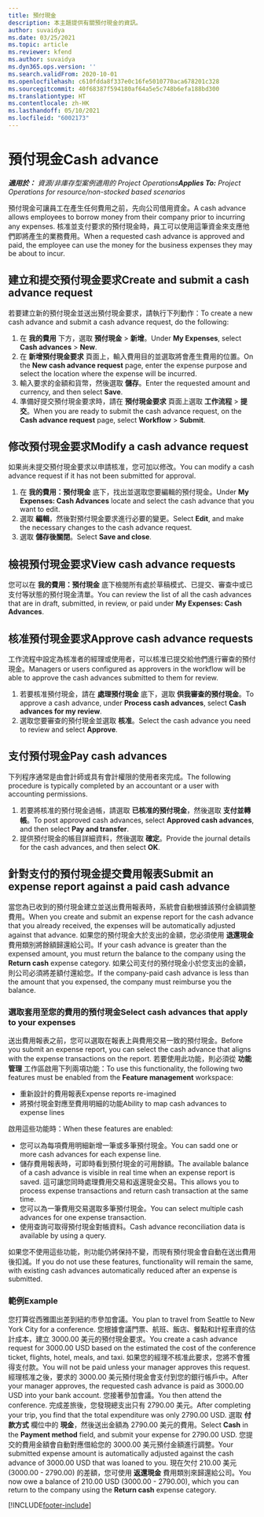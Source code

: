 ```yaml
---
title: 預付現金
description: 本主題提供有關預付現金的資訊。
author: suvaidya
ms.date: 03/25/2021
ms.topic: article
ms.reviewer: kfend
ms.author: suvaidya
ms.dyn365.ops.version: ''
ms.search.validFrom: 2020-10-01
ms.openlocfilehash: c610fdda8f337e0c16fe5010770aca678201c328
ms.sourcegitcommit: 40f68387f594180af64a5e5c748b6efa188bd300
ms.translationtype: HT
ms.contentlocale: zh-HK
ms.lasthandoff: 05/10/2021
ms.locfileid: "6002173"
---
```

# <a name="cash-advance"></a><span data-ttu-id="ad352-103">預付現金</span><span class="sxs-lookup"><span data-stu-id="ad352-103">Cash advance</span></span>

<span data-ttu-id="ad352-104">_**適用於：** 資源/非庫存型案例適用的 Project Operations_</span><span class="sxs-lookup"><span data-stu-id="ad352-104">_**Applies To:** Project Operations for resource/non-stocked based scenarios_</span></span>

<span data-ttu-id="ad352-105">預付現金可讓員工在產生任何費用之前，先向公司借用資金。</span><span class="sxs-lookup"><span data-stu-id="ad352-105">A cash advance allows employees to borrow money from their company prior to incurring any expenses.</span></span> <span data-ttu-id="ad352-106">核准並支付要求的預付現金時，員工可以使用這筆資金來支應他們即將產生的業務費用。</span><span class="sxs-lookup"><span data-stu-id="ad352-106">When a requested cash advance is approved and paid, the employee can use the money for the business expenses they may be about to incur.</span></span> 

## <a name="create-and-submit-a-cash-advance-request"></a><span data-ttu-id="ad352-107">建立和提交預付現金要求</span><span class="sxs-lookup"><span data-stu-id="ad352-107">Create and submit a cash advance request</span></span>
<span data-ttu-id="ad352-108">若要建立新的預付現金並送出預付現金要求，請執行下列動作：</span><span class="sxs-lookup"><span data-stu-id="ad352-108">To create a new cash advance and submit a cash advance request, do the following:</span></span> 

1. <span data-ttu-id="ad352-109">在 **我的費用** 下方，選取 **預付現金** > **新增**。</span><span class="sxs-lookup"><span data-stu-id="ad352-109">Under **My Expenses**, select **Cash advances** > **New**.</span></span> 
2. <span data-ttu-id="ad352-110">在 **新增預付現金要求** 頁面上，輸入費用目的並選取將會產生費用的位置。</span><span class="sxs-lookup"><span data-stu-id="ad352-110">On the **New cash advance request** page, enter the expense purpose and select the location where the expense will be incurred.</span></span>
3. <span data-ttu-id="ad352-111">輸入要求的金額和貨幣，然後選取 **儲存**。</span><span class="sxs-lookup"><span data-stu-id="ad352-111">Enter the requested amount and currency, and then select **Save**.</span></span> 
4. <span data-ttu-id="ad352-112">準備好提交預付現金要求時，請在 **預付現金要求** 頁面上選取 **工作流程** > **提交**。</span><span class="sxs-lookup"><span data-stu-id="ad352-112">When you are ready to submit the cash advance request, on the **Cash advance request** page, select **Workflow** > **Submit**.</span></span>

## <a name="modify-a-cash-advance-request"></a><span data-ttu-id="ad352-113">修改預付現金要求</span><span class="sxs-lookup"><span data-stu-id="ad352-113">Modify a cash advance request</span></span>

<span data-ttu-id="ad352-114">如果尚未提交預付現金要求以申請核准，您可加以修改。</span><span class="sxs-lookup"><span data-stu-id="ad352-114">You can modify a cash advance request if it has not been submitted for approval.</span></span>

1. <span data-ttu-id="ad352-115">在 **我的費用：預付現金** 底下，找出並選取您要編輯的預付現金。</span><span class="sxs-lookup"><span data-stu-id="ad352-115">Under **My Expenses: Cash Advances** locate and select the cash advance that you want to edit.</span></span>
2. <span data-ttu-id="ad352-116">選取 **編輯**，然後對預付現金要求進行必要的變更。</span><span class="sxs-lookup"><span data-stu-id="ad352-116">Select **Edit**, and make the necessary changes to the cash advance request.</span></span> 
3. <span data-ttu-id="ad352-117">選取 **儲存後關閉**。</span><span class="sxs-lookup"><span data-stu-id="ad352-117">Select **Save and close**.</span></span>


## <a name="view-cash-advance-requests"></a><span data-ttu-id="ad352-118">檢視預付現金要求</span><span class="sxs-lookup"><span data-stu-id="ad352-118">View cash advance requests</span></span>
<span data-ttu-id="ad352-119">您可以在 **我的費用：預付現金** 底下檢閱所有處於草稿模式、已提交、審查中或已支付等狀態的預付現金清單。</span><span class="sxs-lookup"><span data-stu-id="ad352-119">You can review the list of all the cash advances that are in draft, submitted, in review, or paid under **My Expenses: Cash Advances**.</span></span> 

## <a name="approve-cash-advance-requests"></a><span data-ttu-id="ad352-120">核准預付現金要求</span><span class="sxs-lookup"><span data-stu-id="ad352-120">Approve cash advance requests</span></span>

<span data-ttu-id="ad352-121">工作流程中設定為核准者的經理或使用者，可以核准已提交給他們進行審查的預付現金。</span><span class="sxs-lookup"><span data-stu-id="ad352-121">Managers or users configured as approvers in the workflow will be able to approve the cash advances submitted to them for review.</span></span> 

1. <span data-ttu-id="ad352-122">若要核准預付現金，請在 **處理預付現金** 底下，選取 **供我審查的預付現金**。</span><span class="sxs-lookup"><span data-stu-id="ad352-122">To approve a cash advance, under **Process cash advances**, select **Cash advances for my review**.</span></span>
2. <span data-ttu-id="ad352-123">選取您要審查的預付現金並選取 **核准**。</span><span class="sxs-lookup"><span data-stu-id="ad352-123">Select the cash advance you need to review and select **Approve**.</span></span>  

## <a name="pay-cash-advances"></a><span data-ttu-id="ad352-124">支付預付現金</span><span class="sxs-lookup"><span data-stu-id="ad352-124">Pay cash advances</span></span> 
<span data-ttu-id="ad352-125">下列程序通常是由會計師或具有會計權限的使用者來完成。</span><span class="sxs-lookup"><span data-stu-id="ad352-125">The following procedure is typically completed by an accountant or a user with accounting permissions.</span></span>

1. <span data-ttu-id="ad352-126">若要將核准的預付現金過帳，請選取 **已核准的預付現金**，然後選取 **支付並轉帳**。</span><span class="sxs-lookup"><span data-stu-id="ad352-126">To post approved cash advances, select **Approved cash advances**, and then select **Pay and transfer**.</span></span>  
2. <span data-ttu-id="ad352-127">提供預付現金的帳目詳細資料，然後選取 **確定**。</span><span class="sxs-lookup"><span data-stu-id="ad352-127">Provide the journal details for the cash advances, and then select **OK**.</span></span> 

## <a name="submit-an-expense-report-against-a-paid-cash-advance"></a><span data-ttu-id="ad352-128">針對支付的預付現金提交費用報表</span><span class="sxs-lookup"><span data-stu-id="ad352-128">Submit an expense report against a paid cash advance</span></span> 

<span data-ttu-id="ad352-129">當您為已收到的預付現金建立並送出費用報表時，系統會自動根據該預付金額調整費用。</span><span class="sxs-lookup"><span data-stu-id="ad352-129">When you create and submit an expense report for the cash advance that you already received, the expenses will be automatically adjusted against that advance.</span></span> <span data-ttu-id="ad352-130">如果您的預付現金大於支出的金額，您必須使用 **退還現金** 費用類別將餘額歸還給公司。</span><span class="sxs-lookup"><span data-stu-id="ad352-130">If your cash advance is greater than the expensed amount, you must return the balance to the company using the **Return cash** expense category.</span></span> <span data-ttu-id="ad352-131">如果公司支付的預付現金小於您支出的金額，則公司必須將差額付還給您。</span><span class="sxs-lookup"><span data-stu-id="ad352-131">If the company-paid cash advance is less than the amount that you expensed, the company must reimburse you the balance.</span></span> 

### <a name="select-cash-advances-that-apply-to-your-expenses"></a><span data-ttu-id="ad352-132">選取套用至您的費用的預付現金</span><span class="sxs-lookup"><span data-stu-id="ad352-132">Select cash advances that apply to your expenses</span></span>
<span data-ttu-id="ad352-133">送出費用報表之前，您可以選取在報表上與費用交易一致的預付現金。</span><span class="sxs-lookup"><span data-stu-id="ad352-133">Before you submit an expense report, you can select the cash advance that aligns with the expense transactions on the report.</span></span> <span data-ttu-id="ad352-134">若要使用此功能，則必須從 **功能管理** 工作區啟用下列兩項功能：</span><span class="sxs-lookup"><span data-stu-id="ad352-134">To use this functionality, the following two features must be enabled from the **Feature management** workspace:</span></span>

  - <span data-ttu-id="ad352-135">重新設計的費用報表</span><span class="sxs-lookup"><span data-stu-id="ad352-135">Expense reports re-imagined</span></span>
  - <span data-ttu-id="ad352-136">將預付現金對應至費用明細的功能</span><span class="sxs-lookup"><span data-stu-id="ad352-136">Ability to map cash advances to expense lines</span></span>
 
 <span data-ttu-id="ad352-137">啟用這些功能時：</span><span class="sxs-lookup"><span data-stu-id="ad352-137">When these features are enabled:</span></span>
 
  - <span data-ttu-id="ad352-138">您可以為每項費用明細新增一筆或多筆預付現金。</span><span class="sxs-lookup"><span data-stu-id="ad352-138">You can sadd one or more cash advances for each expense line.</span></span>
  - <span data-ttu-id="ad352-139">儲存費用報表時，可即時看到預付現金的可用餘額。</span><span class="sxs-lookup"><span data-stu-id="ad352-139">The available balance of a cash advance is visible in real time when an expense report is saved.</span></span> <span data-ttu-id="ad352-140">這可讓您同時處理費用交易和返還現金交易。</span><span class="sxs-lookup"><span data-stu-id="ad352-140">This allows you to process expense transactions and return cash transaction at the same time.</span></span>
  - <span data-ttu-id="ad352-141">您可以為一筆費用交易選取多筆預付現金。</span><span class="sxs-lookup"><span data-stu-id="ad352-141">You can select multiple cash advances for one expense transaction.</span></span>
  - <span data-ttu-id="ad352-142">使用查詢可取得預付現金對帳資料。</span><span class="sxs-lookup"><span data-stu-id="ad352-142">Cash advance reconciliation data is available by using a query.</span></span> 
 
<span data-ttu-id="ad352-143">如果您不使用這些功能，則功能仍將保持不變，而現有預付現金會自動在送出費用後扣減。</span><span class="sxs-lookup"><span data-stu-id="ad352-143">If you do not use these features, functionality will remain the same, with existing cash advances automatically reduced after an expense is submitted.</span></span>

### <a name="example"></a><span data-ttu-id="ad352-144">範例</span><span class="sxs-lookup"><span data-stu-id="ad352-144">Example</span></span> 
<span data-ttu-id="ad352-145">您打算從西雅圖出差到紐約市參加會議。</span><span class="sxs-lookup"><span data-stu-id="ad352-145">You plan to travel from Seattle to New York City for a conference.</span></span> <span data-ttu-id="ad352-146">您根據會議門票、航班、飯店、餐點和計程車資的估計成本，建立 3000.00 美元的預付現金要求。</span><span class="sxs-lookup"><span data-stu-id="ad352-146">You create a cash advance request for 3000.00 USD based on the estimated the cost of the conference ticket, flights, hotel, meals, and taxi.</span></span> <span data-ttu-id="ad352-147">如果您的經理不核准此要求，您將不會獲得支付款。</span><span class="sxs-lookup"><span data-stu-id="ad352-147">You will not be paid unless your manager approves this request.</span></span> <span data-ttu-id="ad352-148">經理核准之後，要求的 3000.00 美元預付現金會支付到您的銀行帳戶中。</span><span class="sxs-lookup"><span data-stu-id="ad352-148">After your manager approves, the requested cash advance is paid as 3000.00 USD into your bank account.</span></span> <span data-ttu-id="ad352-149">您接著參加會議。</span><span class="sxs-lookup"><span data-stu-id="ad352-149">You then attend the conference.</span></span> <span data-ttu-id="ad352-150">完成差旅後，您發現總支出只有 2790.00 美元。</span><span class="sxs-lookup"><span data-stu-id="ad352-150">After completing your trip, you find that the total expenditure was only 2790.00 USD.</span></span> <span data-ttu-id="ad352-151">選取 **付款方式** 欄位中的 **現金**，然後送出金額為 2790.00 美元的費用。</span><span class="sxs-lookup"><span data-stu-id="ad352-151">Select **Cash** in the **Payment method** field, and submit your expense for 2790.00 USD.</span></span> <span data-ttu-id="ad352-152">您提交的費用金額會自動對應借給您的 3000.00 美元預付金額進行調整。</span><span class="sxs-lookup"><span data-stu-id="ad352-152">Your submitted expense amount is automatically adjusted against the cash advance of 3000.00 USD that was loaned to you.</span></span> <span data-ttu-id="ad352-153">現在欠付 210.00 美元 (3000.00 - 2790.00) 的差額，您可使用 **返還現金** 費用類別來歸還給公司。</span><span class="sxs-lookup"><span data-stu-id="ad352-153">You now owe a balance of 210.00 USD (3000.00 - 2790.00), which you can return to the company using the **Return cash** expense category.</span></span>



[!INCLUDE[footer-include](../includes/footer-banner.md)]
